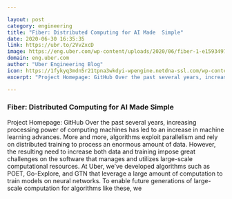 ```yaml
---

layout: post
category: engineering
title: "Fiber: Distributed Computing for AI Made  Simple"
date: 2020-06-30 16:35:35
link: https://ubr.to/2VvZxcD
image: https://eng.uber.com/wp-content/uploads/2020/06/fiber-1-e1593497851266.png
domain: eng.uber.com
author: "Uber Engineering Blog"
icon: https://1fykyq3mdn5r21tpna3wkdyi-wpengine.netdna-ssl.com/wp-content/uploads/2018/09/favicon.png
excerpt: "Project Homepage: GitHub Over the past several years, increasing processing power of computing machines has led to an increase in machine learning advances. More and more, algorithms exploit parallelism and rely on distributed training to process an enormous amount of data. However, the resulting need to increase both data and training impose great challenges on the software that manages and utilizes large-scale computational resources. At Uber, we’ve developed algorithms such as POET, Go-Explore, and GTN that leverage a large amount of computation to train models on neural networks. To enable future generations of large-scale computation for algorithms like these, we"

---
```


### Fiber: Distributed Computing for AI Made  Simple

Project Homepage: GitHub Over the past several years, increasing processing power of computing machines has led to an increase in machine learning advances. More and more, algorithms exploit parallelism and rely on distributed training to process an enormous amount of data. However, the resulting need to increase both data and training impose great challenges on the software that manages and utilizes large-scale computational resources. At Uber, we’ve developed algorithms such as POET, Go-Explore, and GTN that leverage a large amount of computation to train models on neural networks. To enable future generations of large-scale computation for algorithms like these, we